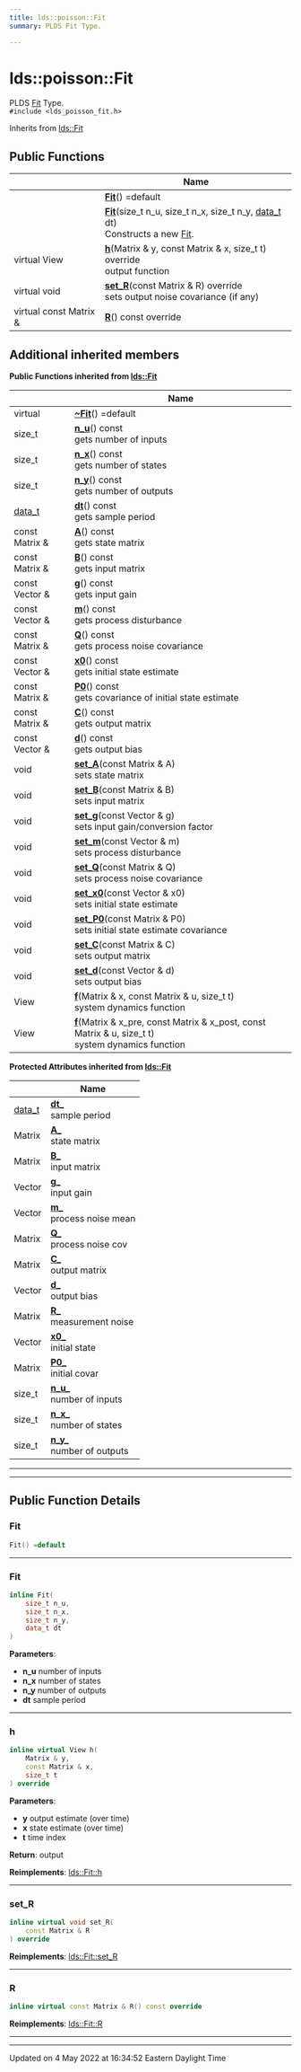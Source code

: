 ```yaml
---
title: lds::poisson::Fit
summary: PLDS Fit Type. 

---
```


# lds::poisson::Fit



PLDS [Fit]() Type. 
<br /> `#include <lds_poisson_fit.h>`

Inherits from [lds::Fit](/lds-ctrl-est/docs/api/classes/classlds_1_1fit/)

## Public Functions

|                | Name           |
| -------------- | -------------- |
| | **[Fit](/lds-ctrl-est/docs/api/classes/classlds_1_1poisson_1_1fit/#function-fit)**() =default |
| | **[Fit](/lds-ctrl-est/docs/api/classes/classlds_1_1poisson_1_1fit/#function-fit)**(size_t n_u, size_t n_x, size_t n_y, [data_t](/lds-ctrl-est/docs/api/namespaces/namespacelds/#using-data-t) dt)<br>Constructs a new [Fit](/lds-ctrl-est/docs/api/classes/classlds_1_1poisson_1_1fit/).  |
| virtual View | **[h](/lds-ctrl-est/docs/api/classes/classlds_1_1poisson_1_1fit/#function-h)**(Matrix & y, const Matrix & x, size_t t) override<br>output function  |
| virtual void | **[set_R](/lds-ctrl-est/docs/api/classes/classlds_1_1poisson_1_1fit/#function-set-r)**(const Matrix & R) override<br>sets output noise covariance (if any)  |
| virtual const Matrix & | **[R](/lds-ctrl-est/docs/api/classes/classlds_1_1poisson_1_1fit/#function-r)**() const override |

## Additional inherited members

**Public Functions inherited from [lds::Fit](/lds-ctrl-est/docs/api/classes/classlds_1_1fit/)**

|                | Name           |
| -------------- | -------------- |
| virtual | **[~Fit](/lds-ctrl-est/docs/api/classes/classlds_1_1fit/#function-~fit)**() =default |
| size_t | **[n_u](/lds-ctrl-est/docs/api/classes/classlds_1_1fit/#function-n-u)**() const<br>gets number of inputs  |
| size_t | **[n_x](/lds-ctrl-est/docs/api/classes/classlds_1_1fit/#function-n-x)**() const<br>gets number of states  |
| size_t | **[n_y](/lds-ctrl-est/docs/api/classes/classlds_1_1fit/#function-n-y)**() const<br>gets number of outputs  |
| [data_t](/lds-ctrl-est/docs/api/namespaces/namespacelds/#using-data-t) | **[dt](/lds-ctrl-est/docs/api/classes/classlds_1_1fit/#function-dt)**() const<br>gets sample period  |
| const Matrix & | **[A](/lds-ctrl-est/docs/api/classes/classlds_1_1fit/#function-a)**() const<br>gets state matrix  |
| const Matrix & | **[B](/lds-ctrl-est/docs/api/classes/classlds_1_1fit/#function-b)**() const<br>gets input matrix  |
| const Vector & | **[g](/lds-ctrl-est/docs/api/classes/classlds_1_1fit/#function-g)**() const<br>gets input gain  |
| const Vector & | **[m](/lds-ctrl-est/docs/api/classes/classlds_1_1fit/#function-m)**() const<br>gets process disturbance  |
| const Matrix & | **[Q](/lds-ctrl-est/docs/api/classes/classlds_1_1fit/#function-q)**() const<br>gets process noise covariance  |
| const Vector & | **[x0](/lds-ctrl-est/docs/api/classes/classlds_1_1fit/#function-x0)**() const<br>gets initial state estimate  |
| const Matrix & | **[P0](/lds-ctrl-est/docs/api/classes/classlds_1_1fit/#function-p0)**() const<br>gets covariance of initial state estimate  |
| const Matrix & | **[C](/lds-ctrl-est/docs/api/classes/classlds_1_1fit/#function-c)**() const<br>gets output matrix  |
| const Vector & | **[d](/lds-ctrl-est/docs/api/classes/classlds_1_1fit/#function-d)**() const<br>gets output bias  |
| void | **[set_A](/lds-ctrl-est/docs/api/classes/classlds_1_1fit/#function-set-a)**(const Matrix & A)<br>sets state matrix  |
| void | **[set_B](/lds-ctrl-est/docs/api/classes/classlds_1_1fit/#function-set-b)**(const Matrix & B)<br>sets input matrix  |
| void | **[set_g](/lds-ctrl-est/docs/api/classes/classlds_1_1fit/#function-set-g)**(const Vector & g)<br>sets input gain/conversion factor  |
| void | **[set_m](/lds-ctrl-est/docs/api/classes/classlds_1_1fit/#function-set-m)**(const Vector & m)<br>sets process disturbance  |
| void | **[set_Q](/lds-ctrl-est/docs/api/classes/classlds_1_1fit/#function-set-q)**(const Matrix & Q)<br>sets process noise covariance  |
| void | **[set_x0](/lds-ctrl-est/docs/api/classes/classlds_1_1fit/#function-set-x0)**(const Vector & x0)<br>sets initial state estimate  |
| void | **[set_P0](/lds-ctrl-est/docs/api/classes/classlds_1_1fit/#function-set-p0)**(const Matrix & P0)<br>sets initial state estimate covariance  |
| void | **[set_C](/lds-ctrl-est/docs/api/classes/classlds_1_1fit/#function-set-c)**(const Matrix & C)<br>sets output matrix  |
| void | **[set_d](/lds-ctrl-est/docs/api/classes/classlds_1_1fit/#function-set-d)**(const Vector & d)<br>sets output bias  |
| View | **[f](/lds-ctrl-est/docs/api/classes/classlds_1_1fit/#function-f)**(Matrix & x, const Matrix & u, size_t t)<br>system dynamics function  |
| View | **[f](/lds-ctrl-est/docs/api/classes/classlds_1_1fit/#function-f)**(Matrix & x_pre, const Matrix & x_post, const Matrix & u, size_t t)<br>system dynamics function  |

**Protected Attributes inherited from [lds::Fit](/lds-ctrl-est/docs/api/classes/classlds_1_1fit/)**

|                | Name           |
| -------------- | -------------- |
| [data_t](/lds-ctrl-est/docs/api/namespaces/namespacelds/#using-data-t) | **[dt_](/lds-ctrl-est/docs/api/classes/classlds_1_1fit/#variable-dt-)** <br>sample period  |
| Matrix | **[A_](/lds-ctrl-est/docs/api/classes/classlds_1_1fit/#variable-a-)** <br>state matrix  |
| Matrix | **[B_](/lds-ctrl-est/docs/api/classes/classlds_1_1fit/#variable-b-)** <br>input matrix  |
| Vector | **[g_](/lds-ctrl-est/docs/api/classes/classlds_1_1fit/#variable-g-)** <br>input gain  |
| Vector | **[m_](/lds-ctrl-est/docs/api/classes/classlds_1_1fit/#variable-m-)** <br>process noise mean  |
| Matrix | **[Q_](/lds-ctrl-est/docs/api/classes/classlds_1_1fit/#variable-q-)** <br>process noise cov  |
| Matrix | **[C_](/lds-ctrl-est/docs/api/classes/classlds_1_1fit/#variable-c-)** <br>output matrix  |
| Vector | **[d_](/lds-ctrl-est/docs/api/classes/classlds_1_1fit/#variable-d-)** <br>output bias  |
| Matrix | **[R_](/lds-ctrl-est/docs/api/classes/classlds_1_1fit/#variable-r-)** <br>measurement noise  |
| Vector | **[x0_](/lds-ctrl-est/docs/api/classes/classlds_1_1fit/#variable-x0-)** <br>initial state  |
| Matrix | **[P0_](/lds-ctrl-est/docs/api/classes/classlds_1_1fit/#variable-p0-)** <br>initial covar  |
| size_t | **[n_u_](/lds-ctrl-est/docs/api/classes/classlds_1_1fit/#variable-n-u-)** <br>number of inputs  |
| size_t | **[n_x_](/lds-ctrl-est/docs/api/classes/classlds_1_1fit/#variable-n-x-)** <br>number of states  |
| size_t | **[n_y_](/lds-ctrl-est/docs/api/classes/classlds_1_1fit/#variable-n-y-)** <br>number of outputs  |


---
---
## Public Function Details

### **Fit**

```cpp
Fit() =default
```



---
### **Fit**

```cpp
inline Fit(
    size_t n_u,
    size_t n_x,
    size_t n_y,
    data_t dt
)
```



**Parameters**:

  * **n_u** number of inputs 
  * **n_x** number of states 
  * **n_y** number of outputs 
  * **dt** sample period 


---
### **h**

```cpp
inline virtual View h(
    Matrix & y,
    const Matrix & x,
    size_t t
) override
```



**Parameters**:

  * **y** output estimate (over time) 
  * **x** state estimate (over time) 
  * **t** time index


**Return**: output 

**Reimplements**: [lds::Fit::h](/lds-ctrl-est/docs/api/classes/classlds_1_1fit/#function-h)


---
### **set_R**

```cpp
inline virtual void set_R(
    const Matrix & R
) override
```



**Reimplements**: [lds::Fit::set_R](/lds-ctrl-est/docs/api/classes/classlds_1_1fit/#function-set-r)


---
### **R**

```cpp
inline virtual const Matrix & R() const override
```



**Reimplements**: [lds::Fit::R](/lds-ctrl-est/docs/api/classes/classlds_1_1fit/#function-r)


---


-------------------------------

Updated on  4 May 2022 at 16:34:52 Eastern Daylight Time
